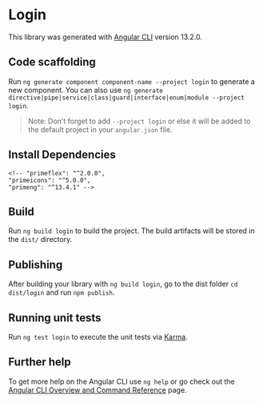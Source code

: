 # Login

This library was generated with [Angular CLI](https://github.com/angular/angular-cli) version 13.2.0.

## Code scaffolding

Run `ng generate component component-name --project login` to generate a new component. You can also use `ng generate directive|pipe|service|class|guard|interface|enum|module --project login`.
> Note: Don't forget to add `--project login` or else it will be added to the default project in your `angular.json` file. 


## Install Dependencies
    <!-- "primeflex": "^2.0.0",
    "primeicons": "^5.0.0",
    "primeng": "^13.4.1" -->

## Build

Run `ng build login` to build the project. The build artifacts will be stored in the `dist/` directory.

## Publishing

After building your library with `ng build login`, go to the dist folder `cd dist/login` and run `npm publish`.

## Running unit tests

Run `ng test login` to execute the unit tests via [Karma](https://karma-runner.github.io).

## Further help

To get more help on the Angular CLI use `ng help` or go check out the [Angular CLI Overview and Command Reference](https://angular.io/cli) page.
